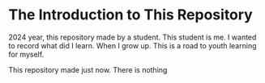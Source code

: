 # The Introduction to This Repository
2024 year, this repository made by a student. This student is me. I wanted to record what did I learn. When I grow up. This is a road to youth learning for myself.

This repository made just now. There is nothing
